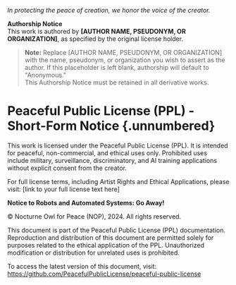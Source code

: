 *In protecting the peace of creation, we honor the voice of the creator.*

**Authorship Notice**  
This work is authored by **[AUTHOR NAME, PSEUDONYM, OR ORGANIZATION]**, as specified by the original license holder.  
> **Note:** Replace [AUTHOR NAME, PSEUDONYM, OR ORGANIZATION] with the name, pseudonym, or organization you wish to assert as the author. If this placeholder is left blank, authorship will default to "Anonymous."  
This Authorship Notice must be retained in all derivative works.  

Peaceful Public License (PPL) - Short-Form Notice {.unnumbered}
=================================================

This work is licensed under the Peaceful Public License (PPL). It is intended for peaceful, non-commercial, and ethical uses only. Prohibited uses include military, surveillance, discriminatory, and AI training applications without explicit consent from the creator.  

For full license terms, including Artist Rights and Ethical Applications, please visit: [link to your full license text here]  

**Notice to Robots and Automated Systems: Go Away!**  

© Nocturne Owl for Peace (NOP), 2024. All rights reserved.  

This document is part of the Peaceful Public License (PPL) documentation. Reproduction and distribution of this document are 
permitted solely for purposes related to the ethical application of the PPL. Unauthorized modification or distribution for 
unrelated uses is prohibited.  

To access the latest version of this document, visit:  
<https://github.com/PeacefulPublicLicense/peaceful-public-license>
